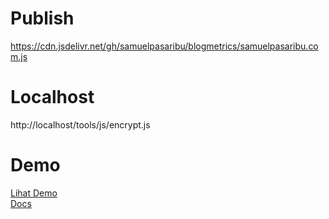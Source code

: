 # Publish
https://cdn.jsdelivr.net/gh/samuelpasaribu/blogmetrics/samuelpasaribu.com.js

# Localhost
http://localhost/tools/js/encrypt.js

# Demo
<a href="https://www.samuelpasaribu.com">Lihat Demo</a>
<br>
<a href="https://www.samuelpasaribu.com/2023/04/cara-mengetahui-jumlah-posting-dan-komentar-blog-dengan-blogger-api.html">Docs</a>

